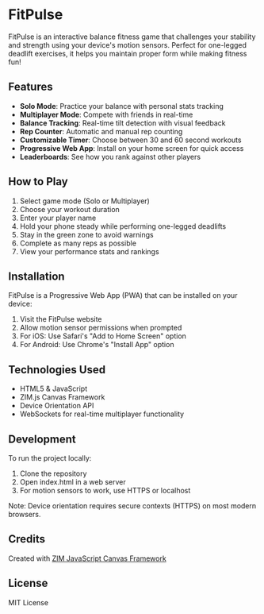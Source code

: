 # FitPulse

FitPulse is an interactive balance fitness game that challenges your stability and strength using your device's motion sensors. Perfect for one-legged deadlift exercises, it helps you maintain proper form while making fitness fun!

## Features

- **Solo Mode**: Practice your balance with personal stats tracking
- **Multiplayer Mode**: Compete with friends in real-time
- **Balance Tracking**: Real-time tilt detection with visual feedback
- **Rep Counter**: Automatic and manual rep counting
- **Customizable Timer**: Choose between 30 and 60 second workouts
- **Progressive Web App**: Install on your home screen for quick access
- **Leaderboards**: See how you rank against other players

## How to Play

1. Select game mode (Solo or Multiplayer)
2. Choose your workout duration
3. Enter your player name
4. Hold your phone steady while performing one-legged deadlifts
5. Stay in the green zone to avoid warnings
6. Complete as many reps as possible
7. View your performance stats and rankings

## Installation

FitPulse is a Progressive Web App (PWA) that can be installed on your device:

1. Visit the FitPulse website
2. Allow motion sensor permissions when prompted
3. For iOS: Use Safari's "Add to Home Screen" option
4. For Android: Use Chrome's "Install App" option

## Technologies Used

- HTML5 & JavaScript
- ZIM.js Canvas Framework
- Device Orientation API
- WebSockets for real-time multiplayer functionality

## Development

To run the project locally:

1. Clone the repository
2. Open index.html in a web server
3. For motion sensors to work, use HTTPS or localhost

Note: Device orientation requires secure contexts (HTTPS) on most modern browsers.

## Credits

Created with [ZIM JavaScript Canvas Framework](https://zimjs.com)

## License

MIT License 